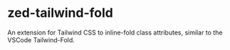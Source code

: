 # zed-tailwind-fold

An extension for Tailwind CSS to inline-fold class attributes, similar to the VSCode Tailwind-Fold.
